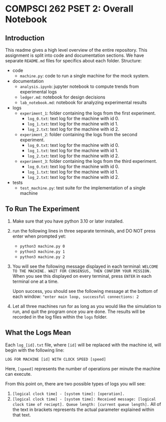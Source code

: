 # COMPSCI 262 PSET 2: Overall Notebook

## Introduction
This readme gives a high level overview of the entire repository. This assignment is split into code and documentation sections. We have separate ```README.md``` files for specifics about each folder. Structure:
- code
    - ```machine.py```: code to run a single machine for the mock system.
- documentation
    - ```analysis.ipynb```: jupyter notebook to compute trends from experimental logs
    - ```ledger.md```: notebook for design decisions
    - ```lab_notebook.md```: notebook for analyzing experimental results
- logs
    - ```experiment_1```: folder containing the logs from the first experiment.
        - ```log_0.txt```: text log for the machine with id 0.
        - ```log_1.txt```: text log for the machine with id 1.
        - ```log_2.txt```: text log for the machine with id 2.
    - ```experiment_2```: folder containing the logs from the second experiment.
        - ```log_0.txt```: text log for the machine with id 0.
        - ```log_1.txt```: text log for the machine with id 1.
        - ```log_2.txt```: text log for the machine with id 2.
    - ```experiment_3```: folder containing the logs from the third experiment.
        - ```log_0.txt```: text log for the machine with id 0.
        - ```log_1.txt```: text log for the machine with id 1.
        - ```log_2.txt```: text log for the machine with id 2.
- tests
    - ```test_machine.py```: test suite for the implementation of a single machine

## To Run The Experiment
1. Make sure that you have python 3.10 or later installed.

2. run the following lines in three separate terminals, and DO NOT press enter when prompted yet:
    - ```python3 machine.py 0```
    - ```python3 machine.py 1```
    - ```python3 machine.py 2```

3. You will see the following message displayed in each terminal:
    ```WELCOME TO THE MACHINE. WAIT FOR CONSENSUS, THEN CONFIRM YOUR MISSION.```
    When you see this displayed on every terminal, press ```ENTER``` in each terminal one at a time.

    Upon success, you should see the following message at the bottom of each window:
    ```"enter main loop, successful connections: 2```

4. Let all three machines run for as long as you would like the simulation to run, and quit the program once you are done. The results will be recorded in the log files within the ```logs``` folder.


## What the Logs Mean
Each ```log_[id].txt``` file, where ```[id]``` will be replaced with the machine id, will begin with the following line:

```LOG FOR MACHINE [id] WITH CLOCK SPEED [speed] ```

Here, ```[speed]``` represents the number of operations per minute the machine can execute.

From this point on, there are two possible types of logs you will see:
1. ```[logical clock time] - [system time]: [operation].```
2. ```[logical clock time] - [system time]: Received message: [logical clock time of reciept]. Queue length: [current queue length].```
All of the text in brackets represents the actual parameter explained within that text. 